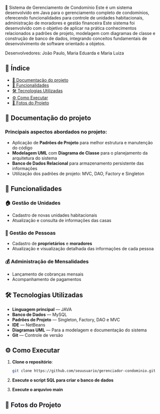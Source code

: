 🏢 Sistema de Gerenciamento de Condomínio
Este é um sistema desenvolvido em Java para o gerenciamento completo de condomínios, oferecendo funcionalidades para controle de unidades habitacionais, administração de moradores e gestão financeira
Este sistema foi desenvolvido com o objetivo de aplicar na prática conhecimentos relacionados a padrões de projeto, modelagem com diagramas de classe e construção de banco de dados, integrando conceitos fundamentais de desenvolvimento de software orientado a objetos.

Desenvolvedores: João Paulo, Maria Eduarda e Maria Luiza

## 📑 Índice

- [📖 Documentação do projeto](#-documentacao-do-projeto)  
- [🚀 Funcionalidades](#-funcionalidades)  
- [🛠️ Tecnologias Utilizadas](#-tecnologias-utilizadas)  
- [⚙️ Como Executar](#️-como-executar)  
- [📂 Fotos do Projeto](#-foto-do-projeto)  

## 📖 Documentação do projeto

### Principais aspectos abordados no projeto:
- Aplicação de **Padrões de Projeto** para melhor estrutura e manutenção do código
- **Modelagem UML** com **Diagrama de Classe** para o planejamento da arquitetura do sistema
- **Banco de Dados Relacional** para armazenamento persistente das informações
- Utilização dos padrões de projeto: MVC, DAO, Factory e Singleton


## 🚀 Funcionalidades

### 🏠 Gestão de Unidades
- Cadastro de novas unidades habitacionais
- Atualização e consulta de informações das casas

### 👥 Gestão de Pessoas
- Cadastro de **proprietários** e **moradores**
- Atualização e visualização detalhada das informações de cada pessoa

### 💰 Administração de Mensalidades
- Lançamento de cobranças mensais
- Acompanhamento de pagamentos

## 🛠️ Tecnologias Utilizadas

- **Linguagem principal** — JAVA
- **Banco de Dados** — MySQL
- **Padrões de Projeto** — Singleton, Factory, DAO e MVC
- **IDE** — NetBeans
- **Diagramas UML** — Para a modelagem e documentação do sistema
- **Git** — Controle de versão

## ⚙️ Como Executar

1. **Clone o repositório**:
   ```bash
   git clone https://github.com/seuusuario/gerenciador-condominio.git

2. **Execute o script SQL para criar o banco de dados**

3. **Execute o arquvivo main**

## 📂 Fotos do Projeto
